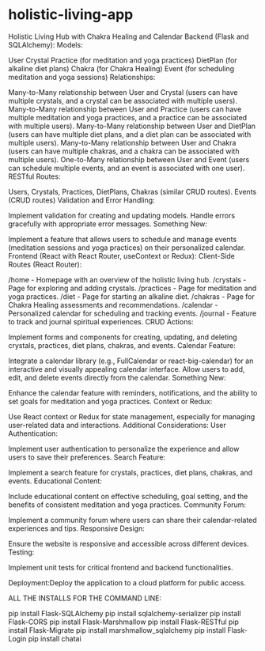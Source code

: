 # holistic-living-app

Holistic Living Hub with Chakra Healing and Calendar
Backend (Flask and SQLAlchemy):
Models:

User
Crystal
Practice (for meditation and yoga practices)
DietPlan (for alkaline diet plans)
Chakra (for Chakra Healing)
Event (for scheduling meditation and yoga sessions)
Relationships:

Many-to-Many relationship between User and Crystal (users can have multiple crystals, and a crystal can be associated with multiple users).
Many-to-Many relationship between User and Practice (users can have multiple meditation and yoga practices, and a practice can be associated with multiple users).
Many-to-Many relationship between User and DietPlan (users can have multiple diet plans, and a diet plan can be associated with multiple users).
Many-to-Many relationship between User and Chakra (users can have multiple chakras, and a chakra can be associated with multiple users).
One-to-Many relationship between User and Event (users can schedule multiple events, and an event is associated with one user).
RESTful Routes:

Users, Crystals, Practices, DietPlans, Chakras (similar CRUD routes).
Events (CRUD routes)
Validation and Error Handling:

Implement validation for creating and updating models.
Handle errors gracefully with appropriate error messages.
Something New:

Implement a feature that allows users to schedule and manage events (meditation sessions and yoga practices) on their personalized calendar.
Frontend (React with React Router, useContext or Redux):
Client-Side Routes (React Router):

/home - Homepage with an overview of the holistic living hub.
/crystals - Page for exploring and adding crystals.
/practices - Page for meditation and yoga practices.
/diet - Page for starting an alkaline diet.
/chakras - Page for Chakra Healing assessments and recommendations.
/calendar - Personalized calendar for scheduling and tracking events.
/journal - Feature to track and journal spiritual experiences.
CRUD Actions:

Implement forms and components for creating, updating, and deleting crystals, practices, diet plans, chakras, and events.
Calendar Feature:

Integrate a calendar library (e.g., FullCalendar or react-big-calendar) for an interactive and visually appealing calendar interface.
Allow users to add, edit, and delete events directly from the calendar.
Something New:

Enhance the calendar feature with reminders, notifications, and the ability to set goals for meditation and yoga practices.
Context or Redux:

Use React context or Redux for state management, especially for managing user-related data and interactions.
Additional Considerations:
User Authentication:

Implement user authentication to personalize the experience and allow users to save their preferences.
Search Feature:

Implement a search feature for crystals, practices, diet plans, chakras, and events.
Educational Content:

Include educational content on effective scheduling, goal setting, and the benefits of consistent meditation and yoga practices.
Community Forum:

Implement a community forum where users can share their calendar-related experiences and tips.
Responsive Design:

Ensure the website is responsive and accessible across different devices.
Testing:

Implement unit tests for critical frontend and backend functionalities.

Deployment:Deploy the application to a cloud platform for public access.


ALL THE INSTALLS  FOR THE COMMAND LINE:

pip install Flask-SQLAlchemy
pip install sqlalchemy-serializer
pip install Flask-CORS
pip install Flask-Marshmallow
pip install Flask-RESTful
pip install Flask-Migrate
pip install marshmallow_sqlalchemy
pip install Flask-Login
pip install chatai



